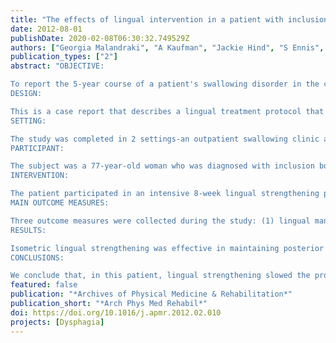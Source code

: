 ```yaml
---
title: "The effects of lingual intervention in a patient with inclusion body myositis and SjÃ¶gren's syndrome: a longitudinal case study"
date: 2012-08-01
publishDate: 2020-02-08T06:30:32.749529Z
authors: ["Georgia Malandraki", "A Kaufman", "Jackie Hind", "S Ennis", "Ronald Gangnon", "A Waclawik", "JoAnne Robbins"]
publication_types: ["2"]
abstract: "OBJECTIVE:

To report the 5-year course of a patient's swallowing disorder in the context of progressive neuromuscular disease and the effectiveness of a lingual strengthening treatment program.
DESIGN:

This is a case report that describes a lingual treatment protocol that was repeated 3 times over a 5-year period with and without maintenance periods.
SETTING:

The study was completed in 2 settings-an outpatient swallowing clinic at an acute care hospital and the patient's home.
PARTICIPANT:

The subject was a 77-year-old woman who was diagnosed with inclusion body myositis and Sjögren's syndrome.
INTERVENTION:

The patient participated in an intensive 8-week lingual strengthening protocol 3 times (at years 1, 4, and 5) and a subsequent maintenance program twice (at years 4 and 5).
MAIN OUTCOME MEASURES:

Three outcome measures were collected during the study: (1) lingual manometric pressures at the anterior and posterior tongue, measured by using a lingual manometric device, (2) airway invasion measured by using an 8-point Penetration-Aspiration Scale, and (3) clearance of the bolus measured by using a 3-point residue scale.
RESULTS:

Isometric lingual strengthening was effective in maintaining posterior tongue lingual pressure and Penetration-Aspiration Scale scores during the treatment periods. Residue scale scores did not significantly change during treatment.
CONCLUSIONS:

We conclude that, in this patient, lingual strengthening slowed the progression of disease-related lingual strength loss and extended functional swallowing performance. Thus, this type of intervention may hold promise as an effective swallowing treatment option for patients with neurodegenerative inflammatory diseases such as inclusion body myositis and Sjögren's syndrome."
featured: false
publication: "*Archives of Physical Medicine & Rehabilitation*"
publication_short: "*Arch Phys Med Rehabil*"
doi: https://doi.org/10.1016/j.apmr.2012.02.010
projects: [Dysphagia]
---
```


